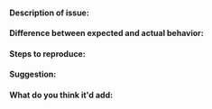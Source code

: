 <!--
	For the title make sure to put the words, 'Suggestion:' or 'Bug:' before the actual title of your issue, it helps with sorting!

	If a specific field doesn't apply, remove it!
	Anything inside tags like these is a comment and will not be displayed in the final issue.
	Be careful not to write inside them!
	Joke or spammed issues can and will result in punishment.

	PUT YOUR ANSWERS ON THE BLANK LINES BELOW THE HEADERS
	(The lines with four #'s)
	Don't edit them or delete them it's part of the formatting
-->

<!--
	The next three lines are for Bugs, delete these if you aren't making a bug report.
-->
#### Description of issue:



#### Difference between expected and actual behavior:



#### Steps to reproduce:

<!--
	The next two lines are for Suggestions, delete these if you aren't making a suggestion.
-->
#### Suggestion:


#### What do you think it'd add:
